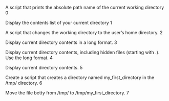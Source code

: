 A script that prints the absolute path name of the current working directory 0

Display the contents list of your current directory 1

A script that changes the working directory to the user’s home directory. 2

Display current directory contents in a long format. 3

Display current directory contents, including hidden files (starting with .). Use the long format. 4

Display current directory contents. 5

Create a script that creates a directory named my_first_directory in the /tmp/ directory. 6

Move the file betty from /tmp/ to /tmp/my_first_directory. 7



